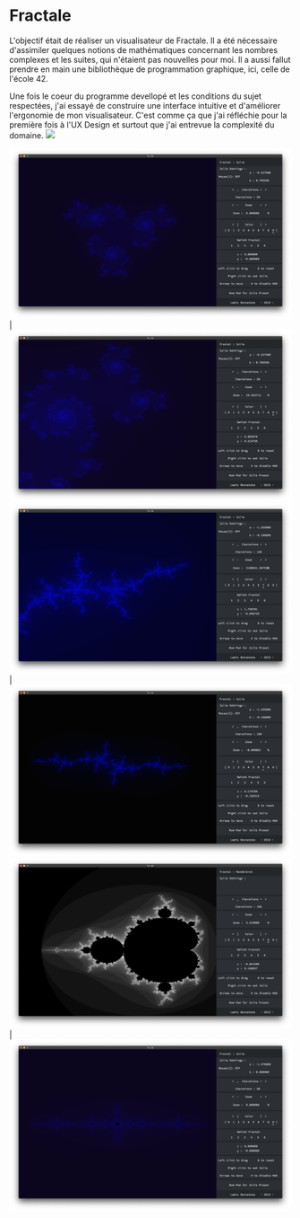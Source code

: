 # Fractale

L'objectif était de réaliser un visualisateur de Fractale. Il a été nécessaire d'assimiler quelques notions de mathématiques concernant les nombres complexes et les suites, qui n'étaient pas nouvelles pour moi. Il a aussi fallut prendre en main une bibliothèque de programmation graphique, ici, celle de l'école 42.

Une fois le coeur du programme devellopé et les conditions du sujet respectées, j'ai essayé de construire une interface intuitive et d'améliorer l'ergonomie de mon visualisateur. C'est comme ça que j'ai réfléchie pour la première fois à l'UX Design et surtout que j'ai entrevue la complexité du domaine.
![](meds/dezoom.gif)

![](meds/pic1.png)  |  ![](meds/pic2.png)
![](meds/pic5.png)  |  ![](meds/pic4.png)
![](meds/pic3.png)  | ![](meds/pic6.png) 

